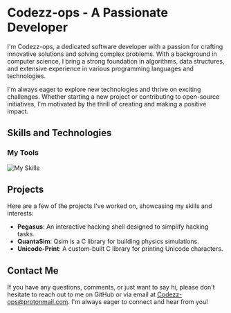 # Codezz-ops - A Passionate Developer

I'm Codezz-ops, a dedicated software developer with a passion for crafting innovative solutions and solving complex problems. With a background in computer science, I bring a strong foundation in algorithms, data structures, and extensive experience in various programming languages and technologies.

I'm always eager to explore new technologies and thrive on exciting challenges. Whether starting a new project or contributing to open-source initiatives, I'm motivated by the thrill of creating and making a positive impact.

## Skills and Technologies

### My Tools
![My Skills](https://skillicons.dev/icons?i=linux,bash,go,cpp,docker,neovim)

## Projects

Here are a few of the projects I've worked on, showcasing my skills and interests:

- **Pegasus**: An interactive hacking shell designed to simplify hacking tasks.
- **QuantaSim**: Qsim is a C library for building physics simulations.
- **Unicode-Print**: A custom-built C library for printing Unicode characters.

## Contact Me

If you have any questions, comments, or just want to say hi, please don't hesitate to reach out to me on GitHub or via email at Codezz-ops@protonmail.com. I'm always eager to connect and hear from you!
